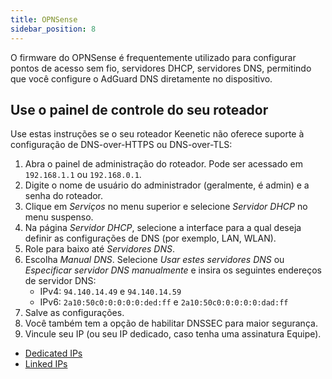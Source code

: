 ```yaml
---
title: OPNSense
sidebar_position: 8
---
```


O firmware do OPNSense é frequentemente utilizado para configurar pontos de acesso sem fio, servidores DHCP, servidores DNS, permitindo que você configure o AdGuard DNS diretamente no dispositivo.

## Use o painel de controle do seu roteador

Use estas instruções se o seu roteador Keenetic não oferece suporte à configuração de DNS-over-HTTPS ou DNS-over-TLS:

1. Abra o painel de administração do roteador. Pode ser acessado em `192.168.1.1` ou `192.168.0.1`.
2. Digite o nome de usuário do administrador (geralmente, é admin) e a senha do roteador.
3. Clique em _Serviços_ no menu superior e selecione _Servidor DHCP_ no menu suspenso.
4. Na página _Servidor DHCP_, selecione a interface para a qual deseja definir as configurações de DNS (por exemplo, LAN, WLAN).
5. Role para baixo até _Servidores DNS_.
6. Escolha _Manual DNS_. Selecione _Usar estes servidores DNS_ ou _Especificar servidor DNS manualmente_ e insira os seguintes endereços de servidor DNS:
    - IPv4: `94.140.14.49` e `94.140.14.59`
    - IPv6: `2a10:50c0:0:0:0:0:ded:ff` e `2a10:50c0:0:0:0:0:dad:ff`
7. Salve as configurações.
8. Você também tem a opção de habilitar DNSSEC para maior segurança.
9. Vincule seu IP (ou seu IP dedicado, caso tenha uma assinatura Equipe).

 - [Dedicated IPs](/private-dns/connect-devices/other-options/dedicated-ip.md)
 - [Linked IPs](/private-dns/connect-devices/other-options/linked-ip.md)
